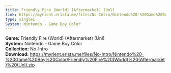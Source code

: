 ```yaml
---
title: Friendly Fire (World) (Aftermarket) (Unl)
link: https://myrient.erista.me/files/No-Intro/Nintendo%20-%20Game%20Boy%20Color/Friendly%20Fire%20(World)%20(Aftermarket)%20(Unl).zip
type: single1
System: Nintendo - Game Boy Color
---
```

<b>Game:</b> Friendly Fire (World) (Aftermarket) (Unl)<br>
<b>System:</b> Nintendo - Game Boy Color<br>
<b>Collection:</b> No-Intro<br>
<b>Download:</b> https://myrient.erista.me/files/No-Intro/Nintendo%20-%20Game%20Boy%20Color/Friendly%20Fire%20(World)%20(Aftermarket)%20(Unl).zip